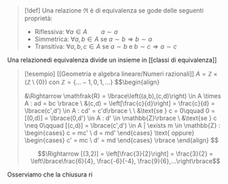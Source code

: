 
>[!def]
>Una relazione $\mathfrak{R}$ è di equivalenza se gode delle seguenti proprietà:
>- Riflessiva: $\forall a \in A\qquad a \sim a$
>- Simmetrica: $\forall a,b \in A$ se $a \sim b \Rightarrow b \sim a$
>- Transitiva: $\forall a,b,c \in A$ se $a \sim b$ e $b \sim c \Rightarrow a \sim c$

Una relazionedi equivalenza divide un insieme in [[classi di equivalenza]]

>[!esempio] [[Geometria e algebra lineare/Numeri razionali]]
>$A = \mathbb{Z} \times (\mathbb{Z} \setminus \lbrace 0 \rbrace)$ con $\mathbb{Z} = \lbrace ... -1, 0, 1, ... \rbrace$
>$$\begin{align}
>
>
>&\Rightarrow \mathfrak{R} = \lbrace\left((a,b),(c,d)\right) \in A \times A : ad = bc \rbrace \\
>&(c,d) = \left[\frac{c}{d}\right] = \frac{c}{d} = \lbrace(c',d') \in A : cd' = c'd\rbrace \\
>\\
>&\text{se } c = 0\qquad 0 = [(0,d)] = \lbrace(0,d') \in A : d' \in \mathbb{Z}\rbrace \\
>&\text{se } c \neq 0\qquad [(c,d)] = \lbrace(c',d') \in A | \exists m \in \mathbb{Z} : \begin{cases}
>c = mc' \\
>d = md'
>\end{cases}
>\text{  oppure}
>\begin{cases}
>c' = mc  \\
>d' = md
>\end{cases}
>\rbrace
>\end{align}
>$$
>
>$$\Rightarrow [(3,2)] = \left[\frac{3}{2}\right] = \frac{3}{2} = \left\lbrace\frac{6}{4}, \frac{-6}{-4}, \frac{9}{6},...\right\rbrace$$

Osserviamo che la chiusura ri